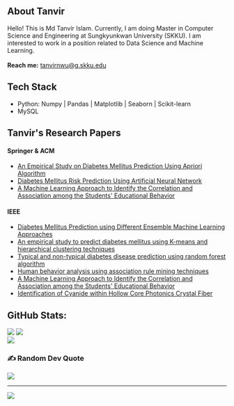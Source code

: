 ## About Tanvir
Hello! This is Md Tanvir Islam. Currently, I am doing Master in Computer Science and Engineering at Sungkyunkwan University (SKKU). I am interested to work in a position related to Data Science and Machine Learning.<br><br><b>Reach me:</b> tanvirnwu@g.skku.edu

## Tech Stack
<ul>
  <li>Python: Numpy | Pandas | Matplotlib | Seaborn | Scikit-learn</li>
  <li>MySQL</li>
</ul>

## Tanvir's Research Papers

#### Springer & ACM
<ul>
  <li><a href="https://link.springer.com/chapter/10.1007/978-981-15-5148-2_48">An Empirical Study on Diabetes Mellitus Prediction Using Apriori Algorithm</a></li>
  <li><a href="https://link.springer.com/chapter/10.1007/978-981-15-3607-6_7">Diabetes Mellitus Risk Prediction Using Artificial Neural Network</a></li>
  <li><a href="https://dl.acm.org/doi/10.1145/3377049.3377130">A Machine Learning Approach to Identify the Correlation and Association among the Students' Educational Behavior</a></li>
</ul>

#### IEEE
<ul>
  <li><a href="https://ieeexplore.ieee.org/document/9225551">Diabetes Mellitus Prediction using Different Ensemble Machine Learning Approaches</a></li>
  <li><a href="https://ieeexplore.ieee.org/document/8944552">An empirical study to predict diabetes mellitus using K-means and hierarchical clustering techniques</a></li>
  <li><a href="https://ieeexplore.ieee.org/document/9225430">Typical and non-typical diabetes disease prediction using random forest algorithm</a></li>
  <li><a href="https://ieeexplore.ieee.org/document/9225662">Human behavior analysis using association rule mining techniques</a></li>
  <li><a href="https://dl.acm.org/doi/10.1145/3377049.3377130">A Machine Learning Approach to Identify the Correlation and Association among the Students' Educational Behavior</a></li>
  <li><a href="https://ieeexplore.ieee.org/document/8944499">Identification of Cyanide within Hollow Core Photonics Crystal Fiber</a></li>
</ul>


## GitHub Stats:
![](https://github-readme-stats.vercel.app/api?username=tanvirnwu&theme=dark&hide_border=false&include_all_commits=true&count_private=true)
![](https://github-readme-streak-stats.herokuapp.com/?user=tanvirnwu&theme=dark&hide_border=false)<br/>
![](https://github-readme-stats.vercel.app/api/top-langs/?username=tanvirnwu&theme=dark&hide_border=false&include_all_commits=true&count_private=true&layout=compact)

### ✍️ Random Dev Quote
![](https://quotes-github-readme.vercel.app/api?type=horizontal&theme=dark)

---
[![](https://visitcount.itsvg.in/api?id=tanvirnwu&icon=0&color=0)](https://visitcount.itsvg.in)

<!-- Proudly created with GPRM ( https://gprm.itsvg.in ) -->
